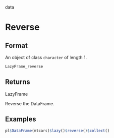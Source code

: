 data

# Reverse

## Format

An object of class `character` of length 1.

```r
LazyFrame_reverse
```

## Returns

LazyFrame

Reverse the DataFrame.

## Examples

```r
pl$DataFrame(mtcars)$lazy()$reverse()$collect()
```